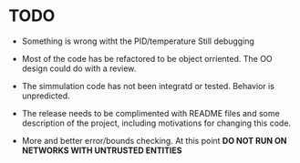 # TODO


* Something is wrong witht the PID/temperature Still debugging

* Most of the code has be refactored to be object orriented. The OO design could do with a review.
* The simmulation code has not been integratd or tested. Behavior is unpredicted.
* The release needs to be complimented with README files and some description of the project, including motivations for changing this code.
* More and better error/bounds checking. At this point **DO NOT RUN ON NETWORKS WITH UNTRUSTED ENTITIES**